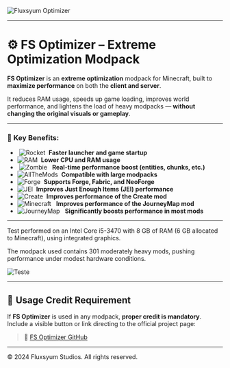 ![Fluxsyum Optimizer](https://media.discordapp.net/attachments/1284858767925710910/1388933685914632333/20250629_142624.png?ex=6862c8cb\&is=6861774b\&hm=310197f2b7c7d65ddbd097c4a47faa719578a3659c40a0d0af38f60310e52aaa&=\&format=webp\&quality=lossless\&width=1232\&height=367)

---

# ⚙️ FS Optimizer – Extreme Optimization Modpack

**FS Optimizer** is an **extreme optimization** modpack for Minecraft, built to **maximize performance** on both the **client and server**.

It reduces RAM usage, speeds up game loading, improves world performance, and lightens the load of heavy modpacks — **without changing the original visuals or gameplay**.

---

### 🔧 Key Benefits:

*  ![Rocket](https://media.discordapp.net/attachments/1284858767925710910/1389758807017783438/download9.jpeg?ex=6865c940\&is=686477c0\&hm=b40164cd7b477e1642e03e10e165b11d1235b4836b32cefef2413829a293204d&=\&format=webp)  **Faster launcher and game startup**
* ![RAM](https://media.discordapp.net/attachments/1284858767925710910/1389754470497255504/download6.jpeg?ex=6865c536\&is=686473b6\&hm=afa1585f77e8add8e6e931c4b21c350d40049f98900d0ed777dd6311d2dbcd23&=\&format=webp)  **Lower CPU and RAM usage**
*  ![Zombie](https://media.discordapp.net/attachments/1284858767925710910/1389753725106655252/download5.jpeg?ex=6865c484\&is=68647304\&hm=afada0ee7566f3a667c72fb0ebb115f5152517bcd6a244949d38d969fe694e61&=\&format=webp)   **Real-time performance boost (entities, chunks, etc.)**
* ![AllTheMods](https://media.discordapp.net/attachments/1284858767925710910/1389753316853940274/download4.jpeg?ex=6865c423\&is=686472a3\&hm=d5cf6ab7aec5331572fe3113347a708dae95f1af400f5d3e3361e70b9fab9b75&=\&format=webp)  **Compatible with large modpacks**
* ![Forge](https://media.discordapp.net/attachments/1284858767925710910/1389752492534796318/download.jpeg?ex=6865c35e\&is=686471de\&hm=a766a3d70d2e01b01c834c4d4a25c74e48f37bb73855207dca39cf63ca255c40&=\&format=webp)  **Supports Forge, Fabric, and NeoForge**
* ![JEI](https://media.discordapp.net/attachments/1284858767925710910/1389752493231181934/download3.jpeg?ex=6865c35e\&is=686471de\&hm=4522998fc26ee20cc8ff3d87ae794cd3c367c00e2fd6796308c306ca60f7b948&=\&format=webp)  **Improves Just Enough Items (JEI) performance**
* ![Create](https://media.discordapp.net/attachments/1284858767925710910/1389752492950290432/download2.jpeg?ex=6865c35e\&is=686471de\&hm=302eda50b75f8b8881ae369e0a266deed96f25ac7cda4797cc3dad52a3b028e9&=\&format=webp)  **Improves performance of the Create mod**
* ![Minecraft](https://media.discordapp.net/attachments/1284858767925710910/1389761108532789398/download10.jpeg?ex=6865cb64\&is=686479e4\&hm=99e4ac02633ccf86f99b1e8badf53ae9438ae58f55aaf346d1a4a7be2071a011&=\&format=webp)
  **Improves performance of the JourneyMap mod**
* ![JourneyMap](https://media.discordapp.net/attachments/1390876046928117892/1394680155145895946/download.jpeg?ex=6877b09c&is=68765f1c&hm=cbb1da8a8c3ba2b52cbbd117fdda934f63b102af7b037c5f7a8c4bd1e0a42ba7&=)
  **Significantly boosts performance in most mods**
---

Test performed on an Intel Core i5-3470 with 8 GB of RAM (6 GB allocated to Minecraft), using integrated graphics.

The modpack used contains 301 moderately heavy mods, pushing performance under modest hardware conditions.

![Teste](https://media.discordapp.net/attachments/1390343607445229590/1394676482152075326/2025-07-14_10.46.48.png?ex=6877ad31&is=68765bb1&hm=81c135eaf854ed91e0abcc62cacb85b7be2fc78f185f49ab692e1cde069fa650&=&width=1232&height=693)

---

## 🚨 Usage Credit Requirement

If **FS Optimizer** is used in any modpack, **proper credit is mandatory**.
Include a visible button or link directing to the official project page:

> 🔗 [FS Optimizer GitHub](https://github.com/FluxsyumStudios/FS-Optimizer)

---

© 2024 Fluxsyum Studios. All rights reserved.